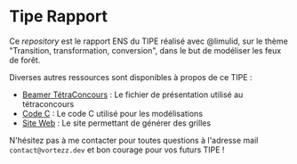 # Tipe Rapport

Ce _repository_ est le rapport ENS du TIPE réalisé avec @limulid, sur le thème "Transition, transformation, conversion", dans le but de modéliser les feux de forêt.

Diverses autres ressources sont disponibles à propos de ce TIPE :

- [Beamer TétraConcours](https://github.com/Vortezz/tipe-beamer) : Le fichier de présentation utilisé au tétraconcours
- [Code C](https://github.com/Vortezz/tipe-c) : Le code C utilisé pour les modélisations
- [Site Web](https://github.com/Vortezz/tipe-web) : Le site permettant de générer des grilles

N'hésitez pas à me contacter pour toutes questions à l'adresse mail `contact@vortezz.dev` et bon courage pour vos futurs TIPE !
